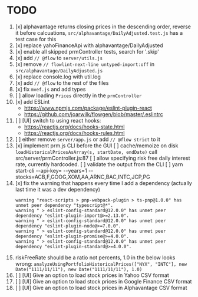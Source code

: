 # TODO

1.  [x] alphavantage returns closing prices in the descending order, reverse it before calcuations,
        `src/alphavantage/DailyAdjusted.test.js` has a test case for this
2.  [x] replace yahoFinanceApi with alphavantage/DailyAdjusted
3.  [x] enable all skipped prmController tests, search for '.skip'
4.  [x] add `// @flow` to `server/utils.js`
5.  [x] remove `// flowlint-next-line untyped-import:off` in `src/alphavantage/DailyAdjusted.js`
6.  [x] replace console.log with util.log
7.  [x] add `// @flow` to the rest of the files
8.  [x] fix `mvef.js` and add types
9.  [ ] allow loading `Prices` directly in the `prmController`
10. [x] add ESLint
    - https://www.npmjs.com/package/eslint-plugin-react
    - https://github.com/joarwilk/flowgen/blob/master/.eslintrc
11. [ ] [UI] switch to using react hooks:
    - https://reactjs.org/docs/hooks-state.html
    - https://reactjs.org/docs/hooks-rules.html
12. [ ] either remove `server/app.js` or add `// @flow strict` to it
13. [x] implement prm.js CLI before the GUI
    [ ] cache/memoize on disk `loadHistoricalPricesAsArray(s, startDate, endDate)` call
        src/server/prmController.js:87
    [ ] allow specifying risk free daily interest rate, currently hardcoded.
    [ ] validate the output from the CLI
    [ ] yarn start-cli --api-key=<KEY> --years=1 --stocks=ACB,F,GOOG,XOM,AA,ARNC,BAC,INTC,JCP,PG
14. [x] fix the warning that happens every time I add a dependency (actually last time it was a dev dependency)
    ```
    warning "react-scripts > pnp-webpack-plugin > ts-pnp@1.0.0" has unmet peer dependency "typescript@*".
    warning " > eslint-config-standard@12.0.0" has unmet peer dependency "eslint-plugin-import@>=2.13.0".
    warning " > eslint-config-standard@12.0.0" has unmet peer dependency "eslint-plugin-node@>=7.0.0".
    warning " > eslint-config-standard@12.0.0" has unmet peer dependency "eslint-plugin-promise@>=4.0.0".
    warning " > eslint-config-standard@12.0.0" has unmet peer dependency "eslint-plugin-standard@>=4.0.0".
    ```
15. riskFreeRate should be a ratio not percents, 1.0 in the below looks wrong:
    `analyzeUsingPortfolioHistoricalPrices(["NYX", "INTC"], new Date("1111/11/11"), new Date("1111/11/11"), 1.0)`
16. [ ] [UI] Give an option to load stock prices in Yahoo CSV format
17. [ ] [UI] Give an option to load stock prices in Google Finance CSV format
18. [ ] [UI] Give an option to load stock prices in Alphavantage CSV format
